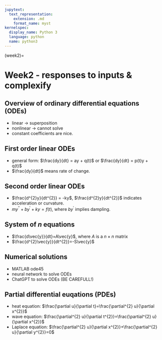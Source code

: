 ```yaml
---
jupytext:
  text_representation:
    extension: .md
    format_name: myst
kernelspec:
  display_name: Python 3
  language: python
  name: python3
---
```


(week2)=

# Week2 - responses to inputs & complexify

## Overview of ordinary differential equations (ODEs)
- linear -> superposition
- nonlinear -> cannot solve
- constant coefficients are nice.

## First order linear ODEs
- general form: $\frac{dy}{dt} = ay + q(t)$ or $\frac{dy}{dt} = p(t)y + q(t)$
- $\frac{dy}{dt}$ means rate of change.

## Second order linear ODEs
- $\frac{d^{2}y}{dt^{2}} = -ky$, $\frac{d^{2}y}{dt^{2}}$ indicates acceleration or curvature.
- $my^{''}+by^{'}+ky=f(t)$, where $by^{'}$ implies dampling.

## System of $n$ equations
- $\frac{d\vec{y}}{dt}=A\vec{y}$, where $A$ is a $n\times n$ matrix
- $\frac{d^{2}\vec{y}}{dt^{2}}=-S\vec{y}$

## Numerical solutions
- MATLAB ode45
- neural network to solve ODEs
- ChatGPT to solve ODEs (BE CAREFULL!)

## Partial differential euqations (PDEs)
- heat equation: $\frac{\partial u}{\partial t}=\frac{\partial^{2} u}{\partial x^{2}}$
- wave equation: $\frac{\partial^{2} u}{\partial t^{2}}=\frac{\partial^{2} u}{\partial x^{2}}$
- Laplace equation: $\frac{\partial^{2} u}{\partial x^{2}}+\frac{\partial^{2} u}{\partial y^{2}}=0$


